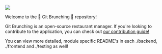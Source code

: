 ![](https://raw.githubusercontent.com/wiki/SE701Group3/git-brunching/images/Logo.png)

Welcome to the 🌿 Git Brunching 🌿 repository!

Git Brunching is an open-source restaurant manager. If you're looking to contribute to the application, you can check out [our contribution guide!](https://github.com/SE701Group3/git-brunching/wiki/getting-started-with-contribution)

You can view more detailed, module specific README's in each ./backend, ./frontend and ./testing as well!